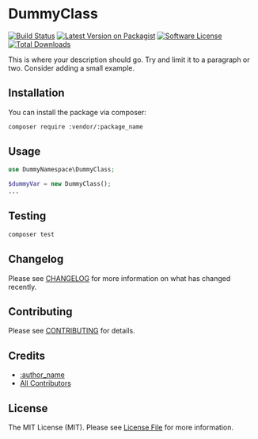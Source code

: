 # DummyClass

[![Build Status](https://travis-ci.org/:author_username/:package_name.svg?branch=master)](https://travis-ci.org/:author_username/:package_name)
[![Latest Version on Packagist](https://img.shields.io/packagist/v/:vendor/:package_name.svg?style=flat-square)](https://packagist.org/packages/:vendor/:package_name)
[![Software License](https://img.shields.io/badge/license-MIT-brightgreen.svg?style=flat-square)](LICENSE.md)
[![Total Downloads](https://img.shields.io/packagist/dt/:vendor/:package_name.svg?style=flat-square)](https://packagist.org/packages/:vendor/:package_name)

This is where your description should go. Try and limit it to a paragraph or two. Consider adding a small example.

## Installation

You can install the package via composer:

```bash
composer require :vendor/:package_name
```

## Usage

``` php
use DummyNamespace\DummyClass;

$dummyVar = new DummyClass();
...
```

## Testing

``` bash
composer test
```

## Changelog

Please see [CHANGELOG](CHANGELOG.md) for more information on what has changed recently.

## Contributing

Please see [CONTRIBUTING](CONTRIBUTING.md) for details.

## Credits

- [:author_name](https://github.com/:author_username)
- [All Contributors](../../contributors)

## License

The MIT License (MIT). Please see [License File](LICENSE.md) for more information.
